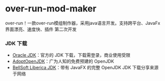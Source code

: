 # over-run-mod-maker
over-run！一款over-run模组制作器，采用java语言开发。支持跨平台、JavaFx界面漂亮、速度快、插件
第二次开发
### JDK 下载
- [Oracle JDK](https://www.oracle.com/java/technologies/java-se-glance.html)：官方的 JDK 下载，下载需登录，商业使用受限
- [AdoptOpenJDK](https://adoptopenjdk.net/)：广为人知的免费预建的 OpenJDK
- [BellSoft Liberica JDK](https://bell-sw.com/pages/downloads/)：带有 JavaFX 的完整 OpenJDK
JDK 下载分享来源于网络
